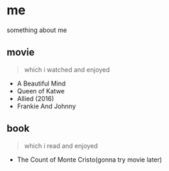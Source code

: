 # me
something about me

## movie

> which i watched and enjoyed

* A Beautiful Mind
* Queen of Katwe
* Allied (2016)
* Frankie And Johnny

## book

> which i read and enjoyed

* The Count of Monte Cristo(gonna try movie later)
